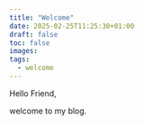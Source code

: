 ```yaml
---
title: "Welcome"
date: 2025-02-25T11:25:30+01:00
draft: false
toc: false
images:
tags:
  - welcome
---
```


Hello Friend,

welcome to my blog.
